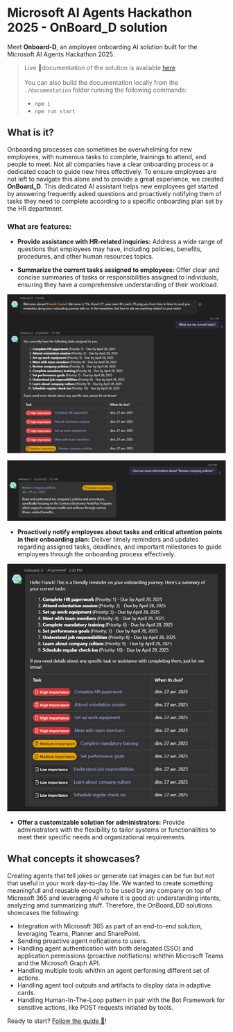 # Microsoft AI Agents Hackathon 2025 - OnBoard_D solution

Meet **Onboard-D**, an amployee onboarding AI solution built for the Microsoft AI Agents Hackathon 2025.

> Live 📖documentation of the solution is available [here](https://franckyc.github.io/m365-ai-agents-hackathon-onboard_D/) <br/><br/>
> You can also build the documentation locally from the `./documentation` folder running the following commands: <br/>
> - `npm i` <br/>
> - `npm run start`

## What is it?

Onboarding processes can sometimes be overwhelming for new employees, with numerous tasks to complete, trainings to attend, and people to meet. Not all companies have a clear onboarding process or a dedicated coach to guide new hires effectively. To ensure employees are not left to navigate this alone and to provide a great experience, we created **OnBoard_D**. This dedicated AI assistant helps new employees get started by answering frequently asked questions and proactively notifying them of tasks they need to complete according to a specific onboarding plan set by the HR department.

### What are features:

- **Provide assistance with HR-related inquiries:** Address a wide range of questions that employees may have, including policies, benefits, procedures, and other human resources topics.

- **Summarize the current tasks assigned to employees:** Offer clear and concise summaries of tasks or responsibilities assigned to individuals, ensuring they have a comprehensive understanding of their workload.

!["Proactive notifications"](documentation/docs/img/conversation_example1.png)

!["Task details"](documentation/docs/img/conversation_example2.png)

- **Proactively notify employees about tasks and critical attention points in their onboarding plan:** Deliver timely reminders and updates regarding assigned tasks, deadlines, and important milestones to guide employees through the onboarding process effectively.

!["Notification"](documentation/docs/img/reminder_notification.png)

- **Offer a customizable solution for administrators:** Provide administrators with the flexibility to tailor systems or functionalities to meet their specific needs and organizational requirements.

## What concepts it showcases?

Creating agents that tell jokes or generate cat images can be fun but not that useful in your work day-to-day life. We wanted to create something meaningfull and reusable enough to be used by any company on top of Microsoft 365 and leveraging AI where it is good at: understanding intents, analyzing amd summarizing stuff. Therefore, the OnBoard_DD solutions showcases the following:

- Integration with Microsoft 365 as part of an end-to-end solution, leveraging Teams, Planner and SharePoint.
- Sending proactive agent nofications to users.
- Handling agent authentication with both delegated (SSO) and application permissions (proactive notifiations) whithin Microsoft Teams and the Microsoft Graph API.
- Handling multiple tools whithin an agent performing different set of actions.
- Handling agent tool outputs and artifacts to display data in adaptive cards.
- Handling Human-In-The-Loop pattern in pair with the Bot Framework for sensitive actions, like POST requests initiated by tools.

Ready to start? [Follow the guide 📖](https://franckyc.github.io/m365-ai-agents-hackathon-onboard_D/)!
